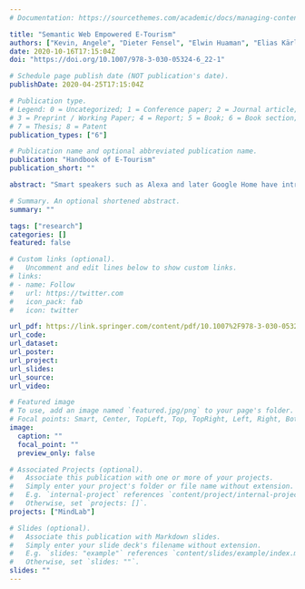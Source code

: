 ```yaml
---
# Documentation: https://sourcethemes.com/academic/docs/managing-content/

title: "Semantic Web Empowered E-Tourism"
authors: ["Kevin, Angele", "Dieter Fensel", "Elwin Huaman", "Elias Kärle", "Oleksandra Panasiuk", "Umutcan Şimşek", "Ioan Toma", "Alex Wahler"]
date: 2020-10-16T17:15:04Z
doi: "https://doi.org/10.1007/978-3-030-05324-6_22-1"

# Schedule page publish date (NOT publication's date).
publishDate: 2020-04-25T17:15:04Z

# Publication type.
# Legend: 0 = Uncategorized; 1 = Conference paper; 2 = Journal article;
# 3 = Preprint / Working Paper; 4 = Report; 5 = Book; 6 = Book section;
# 7 = Thesis; 8 = Patent
publication_types: ["6"]

# Publication name and optional abbreviated publication name.
publication: "Handbook of E-Tourism"
publication_short: ""

abstract: "Smart speakers such as Alexa and later Google Home have introduced Artificial Intelligence (AI) into millions, soon to be billions of households, making AI an everyday experience. These new communication channels present a new challenge for successful e-Marketing and e-Commerce providers. Data, content, and services are becoming semantically annotated, allowing software agents, so-called bots, to search through the web and understand its content. Nowadays, users typically consult their bot to find, aggregate, and personalize information and to reserve, book, or buy products and services. As a consequence, it is becoming increasingly important for touristic providers of information, products, and services to be prominently visible in these new online channels to ensure their future economic maturity. In our chapter, we survey the methods and tools helping to achieve these goals. The core aim is the development and application of machine-processable (semantic) annotations of content, data, and services, as well as their aggregation in large Knowledge Graphs. It is only through these methods bots are able to answer a question in a knowledgeable way and organize a useful dialogue (Knowledge Graphs in Use A significantly extended and generalized version of this article will appear as D. Fensel, K. Angele, E. Huaman, E. Kärle, O. Panasiuk, U. Şimşek, I. Toma, J. Umbrich, and A. Wahler: Knowledge Graphs: Methodology, Tools and Selected Use Cases. Springer Nature, 2020.)."

# Summary. An optional shortened abstract.
summary: ""

tags: ["research"]
categories: []
featured: false

# Custom links (optional).
#   Uncomment and edit lines below to show custom links.
# links:
# - name: Follow
#   url: https://twitter.com
#   icon_pack: fab
#   icon: twitter

url_pdf: https://link.springer.com/content/pdf/10.1007%2F978-3-030-05324-6_22-1.pdf
url_code:
url_dataset:
url_poster:
url_project:
url_slides:
url_source:
url_video:

# Featured image
# To use, add an image named `featured.jpg/png` to your page's folder. 
# Focal points: Smart, Center, TopLeft, Top, TopRight, Left, Right, BottomLeft, Bottom, BottomRight.
image:
  caption: ""
  focal_point: ""
  preview_only: false

# Associated Projects (optional).
#   Associate this publication with one or more of your projects.
#   Simply enter your project's folder or file name without extension.
#   E.g. `internal-project` references `content/project/internal-project/index.md`.
#   Otherwise, set `projects: []`.
projects: ["MindLab"]

# Slides (optional).
#   Associate this publication with Markdown slides.
#   Simply enter your slide deck's filename without extension.
#   E.g. `slides: "example"` references `content/slides/example/index.md`.
#   Otherwise, set `slides: ""`.
slides: ""
---
```



<!-- #@incollection{Angele2020,
author = {Angele, Kevin and Fensel, Dieter and Huaman, Elwin and K{\"{a}}rle, Elias and Panasiuk, Oleksandra and Şimşek, Umutcan and Toma, Ioan and Wahler, Alex},
booktitle = {Handbook of E-Tourism},
pages = {To Appear},
title = {{Semantic Web Powered E-Tourism}},
year = {2020}
} -->
